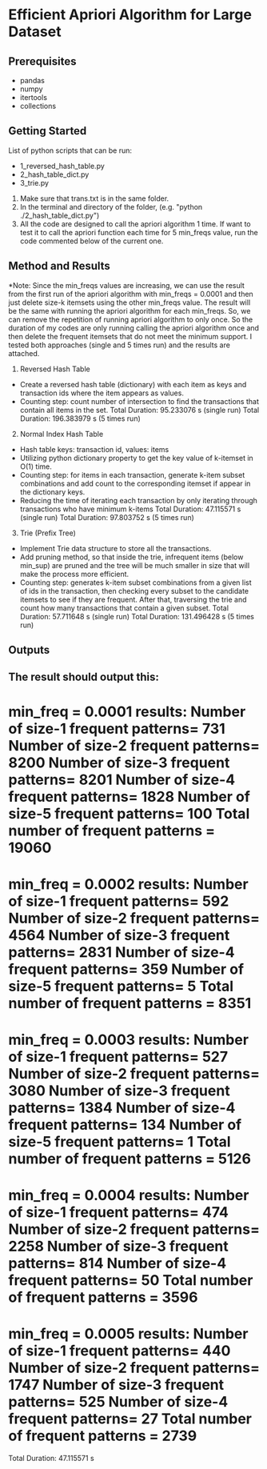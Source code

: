 # Efficient Apriori Algorithm for Large Dataset

## Prerequisites

- pandas
- numpy
- itertools
- collections

## Getting Started

List of python scripts that can be run:
-	1_reversed_hash_table.py
-	2_hash_table_dict.py
-	3_trie.py

1. Make sure that trans.txt is in the same folder.
2. In the terminal and directory of the folder, (e.g. "python ./2_hash_table_dict.py")
3. All the code are designed to call the apriori algorithm 1 time. If want to test it to call the apriori function each time for 5 min_freqs value, run the code commented below of the current one.

## Method and Results

*Note: Since the min_freqs values are increasing, we can use the result from the first run of the apriori algorithm with min_freqs = 0.0001 and then just delete size-k itemsets using the other min_freqs value. The result will be the same with running the apriori algorithm for each min_freqs. So, we can remove the repetition of running apriori algorithm to only once. So the duration of my codes are only running calling the apriori algorithm once and then delete the frequent itemsets that do not meet the minimum support. I tested both approaches (single and 5 times run) and the results are attached.

1. Reversed Hash Table
-	Create a reversed hash table (dictionary) with each item as keys and transaction ids where the item appears as values.
-	Counting step: count number of intersection to find the transactions that contain all items in the set.
Total Duration:  95.233076 s (single run)
Total Duration: 196.383979 s (5 times run)

2. Normal Index Hash Table
-	Hash table keys: transaction id, values: items
-	Utilizing python dictionary property to get the key value of k-itemset in O(1) time.
-	Counting step: for items in each transaction, generate k-item subset combinations and add count to the corresponding itemset if appear in the dictionary keys.
-	Reducing the time of iterating each transaction by only iterating through transactions who have minimum k-items
Total Duration: 47.115571 s (single run)
Total Duration: 97.803752 s (5 times run)

3. Trie (Prefix Tree)
-	Implement Trie data structure to store all the transactions.
-	Add pruning method, so that inside the trie, infrequent items (below min_sup) are pruned and the tree will be much smaller in size that will make the process more efficient.
-	Counting step: generates k-item subset combinations from a given list of ids in the transaction, then checking every subset to the candidate itemsets to see if they are frequent. After that, traversing the trie and count how many transactions that contain a given subset.
Total Duration: 57.711648 s (single run)
Total Duration: 131.496428 s (5 times run)

## Outputs

The result should output this:
-------------------------------------------------
min_freq = 0.0001 results:
Number of size-1 frequent patterns= 731
Number of size-2 frequent patterns= 8200
Number of size-3 frequent patterns= 8201
Number of size-4 frequent patterns= 1828
Number of size-5 frequent patterns= 100
Total number of frequent patterns = 19060
=================================================
min_freq = 0.0002 results:
Number of size-1 frequent patterns= 592
Number of size-2 frequent patterns= 4564
Number of size-3 frequent patterns= 2831
Number of size-4 frequent patterns= 359
Number of size-5 frequent patterns= 5
Total number of frequent patterns = 8351
=================================================
min_freq = 0.0003 results:
Number of size-1 frequent patterns= 527
Number of size-2 frequent patterns= 3080
Number of size-3 frequent patterns= 1384
Number of size-4 frequent patterns= 134
Number of size-5 frequent patterns= 1
Total number of frequent patterns = 5126
=================================================
min_freq = 0.0004 results:
Number of size-1 frequent patterns= 474
Number of size-2 frequent patterns= 2258
Number of size-3 frequent patterns= 814
Number of size-4 frequent patterns= 50
Total number of frequent patterns = 3596
=================================================
min_freq = 0.0005 results:
Number of size-1 frequent patterns= 440
Number of size-2 frequent patterns= 1747
Number of size-3 frequent patterns= 525
Number of size-4 frequent patterns= 27
Total number of frequent patterns = 2739
=================================================
Total Duration:  47.115571 s